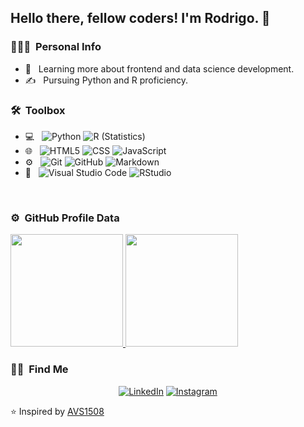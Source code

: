 <h2> Hello there, fellow coders! I'm Rodrigo. 👋 </h2>

<h3> 👨🏻‍💻 &nbsp;Personal Info </h3>

- 🌱 &nbsp; Learning more about frontend and data science development.
- ✍️ &nbsp; Pursuing Python and R proficiency.

<h3> 🛠 &nbsp;Toolbox </h3>

- 💻 &nbsp;
  ![Python](https://img.shields.io/badge/-Python-333333?style=flat&logo=python)
  ![R (Statistics)](https://img.shields.io/badge/-R-333333?style=flat&logo=R&logoColor=276DC3)
- 🌐 &nbsp;
  ![HTML5](https://img.shields.io/badge/-HTML5-333333?style=flat&logo=HTML5)
  ![CSS](https://img.shields.io/badge/-CSS-333333?style=flat&logo=CSS3&logoColor=1572B6)
  ![JavaScript](https://img.shields.io/badge/-JavaScript-333333?style=flat&logo=javascript)
- ⚙️ &nbsp;
  ![Git](https://img.shields.io/badge/-Git-333333?style=flat&logo=git)
  ![GitHub](https://img.shields.io/badge/-GitHub-333333?style=flat&logo=github)
  ![Markdown](https://img.shields.io/badge/-Markdown-333333?style=flat&logo=markdown)
- 🔧 &nbsp;
  ![Visual Studio Code](https://img.shields.io/badge/-Visual%20Studio%20Code-333333?style=flat&logo=visual-studio-code&logoColor=007ACC)
  ![RStudio](https://img.shields.io/badge/-RStudio-333333?style=flat&logo=rstudio)

<br/>

<h3> ⚙️ &nbsp;GitHub Profile Data </h3>

<a href="https://github.com/RSestrem">
  <img height="180em" src="https://github-readme-stats.vercel.app/api?username=RSestrem&theme=buefy&show_icons=true" />
  <img height="180em" src="https://github-readme-stats.vercel.app/api/top-langs/?username=RSestrem&theme=buefy&layout=compact" />
</a>

<br/>

<h3> 🤝🏻 &nbsp;Find Me </h3>

<p align="center">
<a href="https://www.linkedin.com/in/rodrigo-sestrem/"><img alt="LinkedIn" src="https://img.shields.io/badge/LinkedIn-Rodrigo%20Sestrem-blue?style=flat-square&logo=linkedin"></a>
<a href="https://www.instagram.com/sestremrs/"><img alt="Instagram" src="https://img.shields.io/badge/Instagram-sestremrs-blue?style=flat-square&logo=instagram"></a>
</p>

⭐️ Inspired by [AVS1508](https://github.com/AVS1508)
